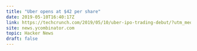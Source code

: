 ```yaml
---
title: "Uber opens at $42 per share"
date: 2019-05-10T16:40:17Z
link: https://techcrunch.com/2019/05/10/uber-ipo-trading-debut/?utm_medium=RSS&utm_source=hune
site: news.ycombinator.com
topic: Hacker News
draft: false
---
```


